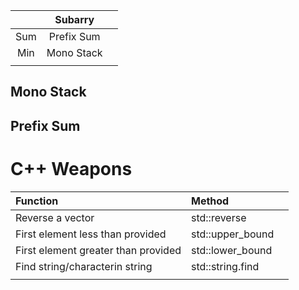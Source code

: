 
|       |  Subarry   |       |
| :---: | :--------: | :---: |
|  Sum  | Prefix Sum |       |
|  Min  | Mono Stack |       |
|       |            |       |

## Mono Stack



## Prefix Sum




# C++ Weapons



| Function                            | Method           |       |
| :---------------------------------- | :--------------- | :---: |
| Reverse a vector                    | std::reverse     |       |
| First element less than provided    | std::upper_bound |       |
| First element greater than provided | std::lower_bound |       |
| Find string/characterin string      | std::string.find |       |
|                                     |                  |       |

